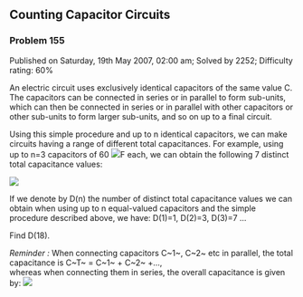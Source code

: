 Counting Capacitor Circuits
---------------------------

### Problem 155

Published on Saturday, 19th May 2007, 02:00 am; Solved by 2252;
Difficulty rating: 60%

An electric circuit uses exclusively identical capacitors of the same
value C.\
 The capacitors can be connected in series or in parallel to form
sub-units, which can then be connected in series or in parallel with
other capacitors or other sub-units to form larger sub-units, and so on
up to a final circuit.

Using this simple procedure and up to n identical capacitors, we can
make circuits having a range of different total capacitances. For
example, using up to n=3 capacitors of 60
![](project/images/p155_capsmu.gif)F each, we can obtain the following 7
distinct total capacitance values:

![](project/images/p155_capacitors1.gif)

If we denote by D(n) the number of distinct total capacitance values we
can obtain when using up to n equal-valued capacitors and the simple
procedure described above, we have: D(1)=1, D(2)=3, D(3)=7 ...

Find D(18).

*Reminder :* When connecting capacitors C~1~, C~2~ etc in parallel, the
total capacitance is C~T~ = C~1~ + C~2~ +...,\
 whereas when connecting them in series, the overall capacitance is
given by: ![](project/images/p155_capsform.gif)
